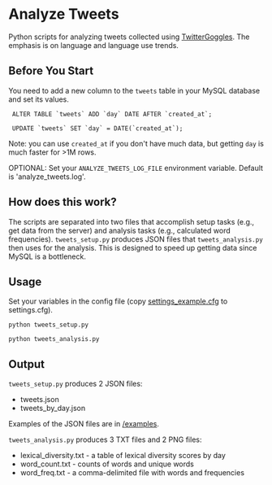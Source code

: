 Analyze Tweets 
==============

Python scripts for analyzing tweets collected using
[TwitterGoggles](https://github.com/pmaconi/TwitterGoggles). The emphasis is
on language and language use trends.

## Before You Start 

You need to add a new column to the `tweets` table in your
MySQL database and set its values.

``` ALTER TABLE `tweets` ADD `day` DATE AFTER `created_at`;```

``` UPDATE `tweets` SET `day` = DATE(`created_at`);```

Note: you can use `created_at` if you don't have much data, but getting `day`
is much faster for >1M rows.

OPTIONAL: Set your ```ANALYZE_TWEETS_LOG_FILE``` environment variable. Default is 'analyze_tweets.log'.

## How does this work?

The scripts are separated into two files that accomplish setup tasks (e.g.,
get data from the server) and analysis tasks (e.g., calculated word
frequencies). ```tweets_setup.py``` produces JSON files that
```tweets_analysis.py``` then uses for the analysis. This is designed to speed
up getting data since MySQL is a bottleneck.

## Usage 

Set your variables in the config file (copy [settings_example.cfg](settings_example.cfg) to
settings.cfg).

```python tweets_setup.py```

```python tweets_analysis.py```

## Output

```tweets_setup.py``` produces 2 JSON files:
- tweets.json
- tweets_by_day.json

Examples of the JSON files are in [/examples](examples).

```tweets_analysis.py``` produces 3 TXT files and 2 PNG files:
- lexical_diversity.txt - a table of lexical diversity scores by day
- word_count.txt - counts of words and unique words
- word_freq.txt - a comma-delimited file with words and frequencies
